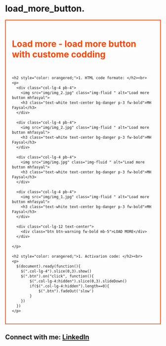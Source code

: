 # load_more_button.
<div style="border: 2px solid orangered; padding: 20px;">
    <h1 style="color: orangered;">Load more - load more button with custome codding</h1><br>

    <h2 style="color: orangered;">1. HTML code formate: </h2><br>
    <p>
      <div class="col-lg-4 pb-4">
        <img src="img/img_2.jpg" class="img-fluid " alt="Load more button mhfasyal">
        <h3 class="text-white text-center bg-danger p-3 fw-bold">MH Faysal</h3>
      </div>

      <div class="col-lg-4 pb-4">
        <img src="img/img_2.jpg" class="img-fluid " alt="Load more button mhfasyal">
        <h3 class="text-white text-center bg-danger p-3 fw-bold">MH Faysal</h3>
      </div> 

      <div class="col-lg-4 pb-4">
        <img src="img/img.jpg" class="img-fluid " alt="Load more button mhfasyal">
        <h3 class="text-white text-center bg-danger p-3 fw-bold">MH Faysal</h3>
      </div>      

      <div class="col-lg-4 pb-4">
        <img src="img/img_1.jpg" class="img-fluid " alt="Load more button mhfasyal">
        <h3 class="text-white text-center bg-danger p-3 fw-bold">MH Faysal</h3>
      </div>

      <div class="col-lg-12 text-center">
        <div class="btn btn-warning fw-bold mb-5">LOAD MORE</div>
      </div>

    </p>

    <h2 style="color: orangered;">1. Activarion code: </h2><br>
    <p>
      $(document).ready(function(){
        $(".col-lg-4").slice(0,3).show()
        $(".btn").on("click", function(){
            $(".col-lg-4:hidden").slice(0,3).slideDown()
            if($(".col-lg-4:hidden").length==0){
                $(".btn").fadeOut('slow')
            }
        })
      })
    </p>
  </div>

  <h2>Connect with me: <a href="https://www.linkedin.com/in/mhfaysal124/"> LinkedIn</a></h2>
